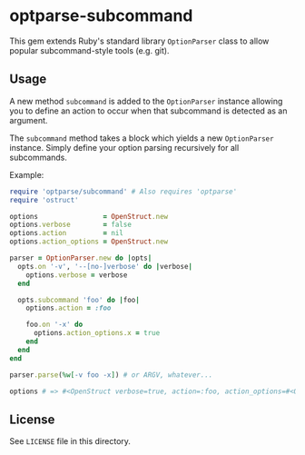 # optparse-subcommand

This gem extends Ruby's standard library `OptionParser` class to allow popular
subcommand-style tools (e.g. git).

## Usage

A new method `subcommand` is added to the `OptionParser` instance allowing you
to define an action to occur when that subcommand is detected as an argument.

The `subcommand` method takes a block which yields a new `OptionParser` instance.
Simply define your option parsing recursively for all subcommands.

Example:

``` Ruby
require 'optparse/subcommand' # Also requires 'optparse'
require 'ostruct'

options                = OpenStruct.new
options.verbose        = false
options.action         = nil
options.action_options = OpenStruct.new

parser = OptionParser.new do |opts|
  opts.on '-v', '--[no-]verbose' do |verbose|
    options.verbose = verbose
  end

  opts.subcommand 'foo' do |foo|
    options.action = :foo

    foo.on '-x' do
      options.action_options.x = true
    end
  end
end

parser.parse(%w[-v foo -x]) # or ARGV, whatever...

options # => #<OpenStruct verbose=true, action=:foo, action_options=#<OpenStruct x=true>>
```

## License

See `LICENSE` file in this directory.
